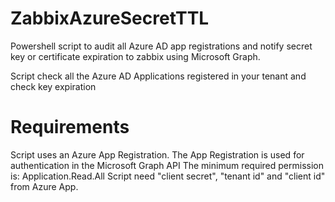 # ZabbixAzureSecretTTL
Powershell script to audit all Azure AD app registrations and notify secret key or certificate expiration to zabbix using Microsoft Graph.

Script check all the Azure AD Applications registered in your tenant and check key expiration

# Requirements

Script uses an Azure App Registration. The App Registration is used for authentication in the Microsoft Graph API
The minimum required permission is: Application.Read.All
Script need "client secret", "tenant id" and "client id" from Azure App.
